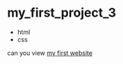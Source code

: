 # my_first_project_3

- html
- сss



can you view [my first website](https://fizegraal.github.io/my_first_project_3/)

